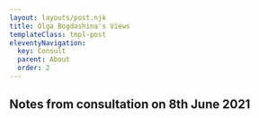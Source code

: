 ```yaml
---
layout: layouts/post.njk
title: Olga Bogdashina's Views
templateClass: tmpl-post
eleventyNavigation:
  key: Consult
  parent: About
  order: 2
---
```


## Notes from consultation on 8th June 2021

